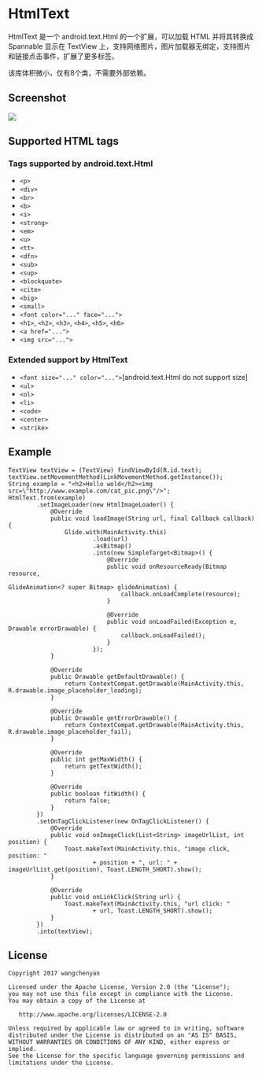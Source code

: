 # HtmlText

HtmlText 是一个 android.text.Html 的一个扩展，可以加载 HTML 并将其转换成 Spannable 显示在 TextView 上，支持网络图片，图片加载器无绑定，支持图片和链接点击事件，扩展了更多标签。

该库体积微小，仅有8个类，不需要外部依赖。

## Screenshot

![](https://raw.githubusercontent.com/wangchenyan/HtmlText/master/art/screenshot.jpg)

## Supported HTML tags

### Tags supported by android.text.Html

* `<p>`
* `<div>`
* `<br>`
* `<b>`
* `<i>`
* `<strong>`
* `<em>`
* `<u>`
* `<tt>`
* `<dfn>`
* `<sub>`
* `<sup>`
* `<blockquote>`
* `<cite>`
* `<big>`
* `<small>`
* `<font color="..." face="...">`
* `<h1>`, `<h2>`, `<h3>`, `<h4>`, `<h5>`, `<h6>`
* `<a href="...">`
* `<img src="...">`

### Extended support by HtmlText

* `<font size="..." color="...">`[android.text.Html do not support size]
* `<ul>`
* `<ol>`
* `<li>`
* `<code>`
* `<center>`
* `<strike>`

## Example

```
TextView textView = (TextView) findViewById(R.id.text);
textView.setMovementMethod(LinkMovementMethod.getInstance());
String example = "<h2>Hello wold</h2><img src=\"http://www.example.com/cat_pic.png\"/>";
HtmlText.from(example)
        .setImageLoader(new HtmlImageLoader() {
            @Override
            public void loadImage(String url, final Callback callback) {
                Glide.with(MainActivity.this)
                        .load(url)
                        .asBitmap()
                        .into(new SimpleTarget<Bitmap>() {
                            @Override
                            public void onResourceReady(Bitmap resource,
                                                        GlideAnimation<? super Bitmap> glideAnimation) {
                                callback.onLoadComplete(resource);
                            }

                            @Override
                            public void onLoadFailed(Exception e, Drawable errorDrawable) {
                                callback.onLoadFailed();
                            }
                        });
            }

            @Override
            public Drawable getDefaultDrawable() {
                return ContextCompat.getDrawable(MainActivity.this, R.drawable.image_placeholder_loading);
            }

            @Override
            public Drawable getErrorDrawable() {
                return ContextCompat.getDrawable(MainActivity.this, R.drawable.image_placeholder_fail);
            }

            @Override
            public int getMaxWidth() {
                return getTextWidth();
            }

            @Override
            public boolean fitWidth() {
                return false;
            }
        })
        .setOnTagClickListener(new OnTagClickListener() {
            @Override
            public void onImageClick(List<String> imageUrlList, int position) {
                Toast.makeText(MainActivity.this, "image click, position: "
                        + position + ", url: " + imageUrlList.get(position), Toast.LENGTH_SHORT).show();
            }

            @Override
            public void onLinkClick(String url) {
                Toast.makeText(MainActivity.this, "url click: "
                        + url, Toast.LENGTH_SHORT).show();
            }
        })
        .into(textView);
```

## License

    Copyright 2017 wangchenyan

    Licensed under the Apache License, Version 2.0 (the "License");
    you may not use this file except in compliance with the License.
    You may obtain a copy of the License at

       http://www.apache.org/licenses/LICENSE-2.0

    Unless required by applicable law or agreed to in writing, software
    distributed under the License is distributed on an "AS IS" BASIS,
    WITHOUT WARRANTIES OR CONDITIONS OF ANY KIND, either express or implied.
    See the License for the specific language governing permissions and
    limitations under the License.
